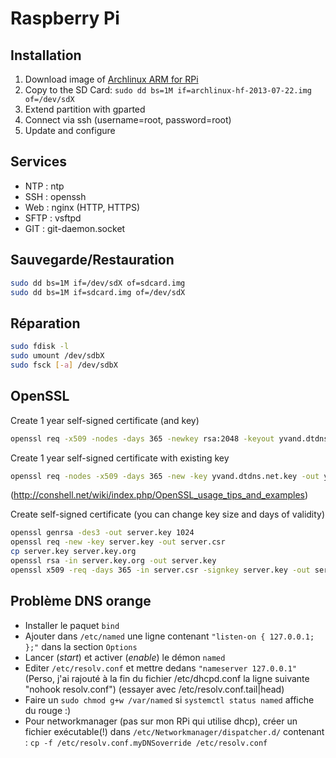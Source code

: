 # Raspberry Pi

## Installation

1. Download image of [Archlinux ARM for RPi](http://archlinuxarm.org/platforms/armv6/raspberry-pi)
2. Copy to the SD Card: `sudo dd bs=1M if=archlinux-hf-2013-07-22.img of=/dev/sdX`
3. Extend partition with gparted
4. Connect via ssh (username=root, password=root)
5. Update and configure

## Services

* NTP : ntp
* SSH : openssh
* Web : nginx (HTTP, HTTPS)
* SFTP : vsftpd
* GIT : git-daemon.socket

## Sauvegarde/Restauration

```bash
sudo dd bs=1M if=/dev/sdX of=sdcard.img
sudo dd bs=1M if=sdcard.img of=/dev/sdX
```

## Réparation

```bash
sudo fdisk -l
sudo umount /dev/sdbX
sudo fsck [-a] /dev/sdbX
```

## OpenSSL

Create 1 year self-signed certificate (and key)
```bash
openssl req -x509 -nodes -days 365 -newkey rsa:2048 -keyout yvand.dtdns.net.key -out yvand.dtdns.net.crt
```

Create 1 year self-signed certificate with existing key
```bash
openssl req -nodes -x509 -days 365 -new -key yvand.dtdns.net.key -out yvand.dtdns.net.crt
```

(http://conshell.net/wiki/index.php/OpenSSL_usage_tips_and_examples)

Create self-signed certificate (you can change key size and days of validity)
```bash
openssl genrsa -des3 -out server.key 1024
openssl req -new -key server.key -out server.csr
cp server.key server.key.org
openssl rsa -in server.key.org -out server.key
openssl x509 -req -days 365 -in server.csr -signkey server.key -out server.crt
```

## Problème DNS orange

* Installer le paquet `bind`
* Ajouter dans `/etc/named` une ligne contenant `"listen-on { 127.0.0.1; };"` dans la section `Options`
* Lancer (*start*) et activer (*enable*) le démon `named`
* Editer `/etc/resolv.conf` et mettre dedans `"nameserver 127.0.0.1"` (Perso, j'ai rajouté à la fin du fichier /etc/dhcpd.conf la ligne suivante "nohook resolv.conf") (essayer avec /etc/resolv.conf.tail|head)
* Faire un `sudo chmod g+w /var/named` si `systemctl status named` affiche du rouge :)
* Pour networkmanager (pas sur mon RPi qui utilise dhcp), créer un fichier exécutable(!) dans `/etc/Networkmanager/dispatcher.d/` contenant : `cp -f /etc/resolv.conf.myDNSoverride /etc/resolv.conf`
